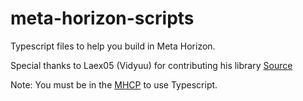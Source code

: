 # meta-horizon-scripts
 Typescript files to help you build in Meta Horizon.
 
 Special thanks to Laex05 (Vidyuu) for contributing his library [Source](https://drive.google.com/drive/folders/1qwtRr__Bs2ZlAEDyAAWF_xn_YdI-yK4k)
 
 Note: You must be in the [MHCP](https://developers.meta.com/horizon-worlds/programs) to use Typescript.  
